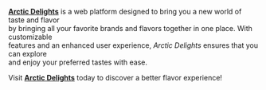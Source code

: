 

[**Arctic Delights**](https://arcticdelights.tiiny.site/) is a web platform designed to bring you a new world of taste and flavor <br> 
by bringing all your favorite brands and flavors together in one place. With customizable  <br> features and an enhanced user experience, *Arctic Delights* ensures that you can explore <br> and enjoy your preferred tastes with ease. 

Visit [**Arctic Delights**](https://arcticdelights.netlify.app/) today to discover a better flavor experience!



